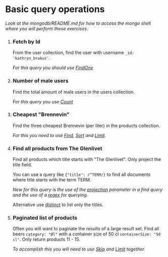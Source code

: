 # Basic query operations

_Look at the mongodb/README.md for how to access the mongo shell where you will perform these exercises._

1. ### Fetch by Id

    From the user collection, find the user with username `_id: 'kathryn_brakus'`.

    _For this query you should use [FindOne](http://docs.mongodb.org/manual/reference/method/db.collection.findOne/)_

2. ### Number of male users

    Find the total amount of male users in the users collection.

    _For this query you use [Count](http://docs.mongodb.org/manual/reference/method/db.collection.count/)_

3. ### Cheapest "Brennevin"

    Find the three cheapest Brennevin (per liter) in the products collection.

    _For this you need to use [Find](http://docs.mongodb.org/manual/reference/method/db.collection.find/), [Sort](http://docs.mongodb.org/manual/reference/method/cursor.sort/#cursor.sort) and [Limit](http://docs.mongodb.org/manual/reference/method/cursor.limit/)._

4. ### Find all products from The Glenlivet

    Find all products which title starts with "The Glenlivet". Only project the title field.

    You can use a query like `{"title": /^TERM/}` to find all documents where title starts with the term TERM.

    _New for this query is the use of the [projection](http://docs.mongodb.org/manual/reference/method/db.collection.find/#projections) parameter in a find query and the use of a [regex](http://docs.mongodb.org/manual/reference/operator/query/regex/) for querying._

    Alternative use [distinct](https://docs.mongodb.org/manual/reference/method/db.collection.distinct/) to list only the titles.

5. ### Paginated list of products

    Often you will want to paginate the results of a large result set. Find all beers `category: "Øl"` with a container size of 50 cl `containerSize: "50 cl"`. Only return products 11 - 15.

    _To accomplish this you will need to use [Skip](http://docs.mongodb.org/manual/reference/method/cursor.skip/) and [Limit](http://docs.mongodb.org/manual/reference/method/cursor.limit/) together._
